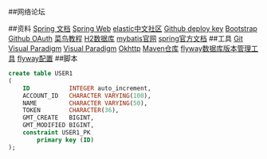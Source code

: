 ##网络论坛

##资料
[Spring 文档](https://spring.io/guides)
[Spring Web](https://spring.io/guides/gs/serving-web-content/)
[elastic中文社区](https://elasticsearch.cn/explore)
[Github deploy key](https://developer.github.com/v3/guides/managing-deploy-keys/#deploy-keys)
[Bootstrap](https://v3.bootcss.com/getting-started/)
[Github OAuth](https://docs.github.com/en/apps/oauth-apps/building-oauth-apps/creating-an-oauth-app/)
[菜鸟教程](https://www.runoob.com/mysql)
[H2数据库](https://www.h2database.com/html/main.html)
[mybatis官网](http://mybatis.org/spring-boot-starter/mybatis-spring-boot-autoconfigure/)
[spring官方文档](https://docs.spring.io/spring-boot/docs/2.0.0.RC1/reference/htmlsingle/#boot-features-embedded-database-support)
##工具
[Git](https://git-scm.com/download)
[Visual Paradigm](https://www.visual-paradigm.com)
[Visual Paradigm](https://www.visual-paradigm.com)
[Okhttp](@GetMapping("/callback"))
[Maven仓库](https://mvnrepository.com/)
[flyway数据库版本管理工具](https://flywaydb.org/)
[flyway配置](https://flywaydb.org/documentation/configuration/configfile.html)
##脚本
```sql
create table USER1
(
    ID           INTEGER auto_increment,
    ACCOUNT_ID   CHARACTER VARYING(100),
    NAME         CHARACTER VARYING(50),
    TOKEN        CHARACTER(36),
    GMT_CREATE   BIGINT,
    GMT_MODIFIED BIGINT,
    constraint USER1_PK
        primary key (ID)
);
```
